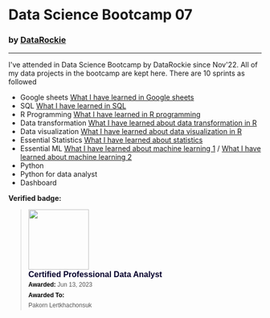 # Data Science Bootcamp 07
### by [DataRockie](https://www.facebook.com/datarockie/)
---
I've attended in Data Science Bootcamp by DataRockie since Nov'22. All of my data projects in the bootcamp are kept here. There are 10 sprints as followed
- Google sheets
  [What I have learned in Google sheets](https://www.notion.so/pakornlkchs/Sprint-01-Google-sheets-a93a5cdc7470423594f99b179b9ec818?pvs=4)
- SQL
  [What I have learned in SQL](https://www.notion.so/pakornlkchs/Sprint-02-SQL-10e8a69ff4b04e68b0313d3ed7ccc42c?pvs=4)
- R Programming
  [What I have learned in R programming](https://www.notion.so/pakornlkchs/Sprint-03-R-bf46dbd8a8214e5c936fb0318098854f?pvs=4)
- Data transformation
  [What I have learned about data transformation in R](https://www.notion.so/pakornlkchs/Sprint-04-Data-transformation-858d9651f0c94fb48cb15845eedc02c5?pvs=4)
- Data visualization
  [What I have learned about data visualization in R](https://pakornlkchs.notion.site/Sprint-05-Data-visualization-fb7f4d621b3a45edac6cc3b3c9b819c6)
- Essential Statistics
  [What I have learned about statistics](https://pakornlkchs.notion.site/Sprint-06-Essential-Statistics-af01bc54fd5d47a3a5cef96440d9413f)
- Essential ML
  [What I have learned about machine learning 1](https://pakornlkchs.notion.site/Sprint-07-Essential-ML-913601e7eed84bf7951c32a732089896) / 
  [What I have learned about machine learning 2](https://pakornlkchs.notion.site/Sprint-07-1-Essential-ML-Part-2-a46a83046e24406fa33b78ccd475d8e3)
- Python
- Python for data analyst
- Dashboard

**Verified badge:** 
<blockquote class="badgr-badge" style="font-family: Helvetica, Roboto, &quot;Segoe UI&quot;, Calibri, sans-serif;"><a href="https://api.badgr.io/public/assertions/Zn4IOE_iTJ2bG0aOLfvIJg?identity__email=pakorn.lkchs%40gmail.com"><img width="120px" height="120px" src="https://api.badgr.io/public/assertions/Zn4IOE_iTJ2bG0aOLfvIJg/image"></a><p class="badgr-badge-name" style="hyphens: auto; overflow-wrap: break-word; word-wrap: break-word; margin: 0; font-size: 16px; font-weight: 600; font-style: normal; font-stretch: normal; line-height: 1.25; letter-spacing: normal; text-align: left; color: #05012c;">Certified Professional Data Analyst</p><p class="badgr-badge-date" style="margin: 0; font-size: 12px; font-style: normal; font-stretch: normal; line-height: 1.67; letter-spacing: normal; text-align: left; color: #555555;"><strong style="font-size: 12px; font-weight: bold; font-style: normal; font-stretch: normal; line-height: 1.67; letter-spacing: normal; text-align: left; color: #000;">Awarded: </strong>Jun 13, 2023</p><p class="badgr-badge-recipient" style="margin: 0; font-size: 12px; font-style: normal; font-stretch: normal; line-height: 1.67; letter-spacing: normal; text-align: left; color: #555555;"><strong style="font-size: 12px; font-weight: bold; font-style: normal; font-stretch: normal; line-height: 1.67; letter-spacing: normal; text-align: left; color: #000;">Awarded To: </strong><span style="display: block;"> Pakorn Lertkhachonsuk</span></p></blockquote>
